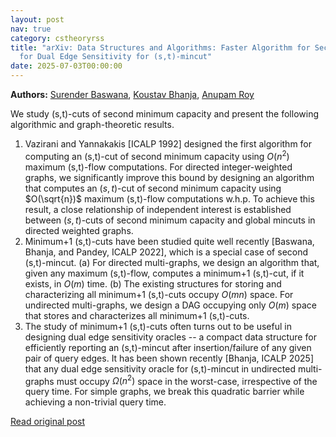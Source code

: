 ```yaml
---
layout: post
nav: true
category: cstheoryrss
title: "arXiv: Data Structures and Algorithms: Faster Algorithm for Second (s,t)-mincut and Breaking Quadratic barrier
  for Dual Edge Sensitivity for (s,t)-mincut"
date: 2025-07-03T00:00:00
---
```


**Authors:** [Surender Baswana](https://dblp.uni-trier.de/search?q=Surender+Baswana), [Koustav Bhanja](https://dblp.uni-trier.de/search?q=Koustav+Bhanja), [Anupam Roy](https://dblp.uni-trier.de/search?q=Anupam+Roy)

We study (s,t)-cuts of second minimum capacity and present the following
algorithmic and graph-theoretic results.
1. Vazirani and Yannakakis [ICALP 1992] designed the first algorithm for
computing an (s,t)-cut of second minimum capacity using $O(n^2)$ maximum
(s,t)-flow computations. For directed integer-weighted graphs, we significantly
improve this bound by designing an algorithm that computes an $(s,t)$-cut of
second minimum capacity using $O(\sqrt{n})$ maximum (s,t)-flow computations
w.h.p. To achieve this result, a close relationship of independent interest is
established between $(s,t)$-cuts of second minimum capacity and global mincuts
in directed weighted graphs.
2. Minimum+1 (s,t)-cuts have been studied quite well recently [Baswana,
Bhanja, and Pandey, ICALP 2022], which is a special case of second
(s,t)-mincut.
(a) For directed multi-graphs, we design an algorithm that, given any maximum
(s,t)-flow, computes a minimum+1 (s,t)-cut, if it exists, in $O(m)$ time.
(b) The existing structures for storing and characterizing all minimum+1
(s,t)-cuts occupy $O(mn)$ space. For undirected multi-graphs, we design a DAG
occupying only $O(m)$ space that stores and characterizes all minimum+1
(s,t)-cuts.
3. The study of minimum+1 (s,t)-cuts often turns out to be useful in
designing dual edge sensitivity oracles -- a compact data structure for
efficiently reporting an (s,t)-mincut after insertion/failure of any given pair
of query edges. It has been shown recently [Bhanja, ICALP 2025] that any dual
edge sensitivity oracle for (s,t)-mincut in undirected multi-graphs must occupy
${\Omega}(n^2)$ space in the worst-case, irrespective of the query time. For
simple graphs, we break this quadratic barrier while achieving a non-trivial
query time.

[Read original post](http://arxiv.org/abs/2507.01366v1)
